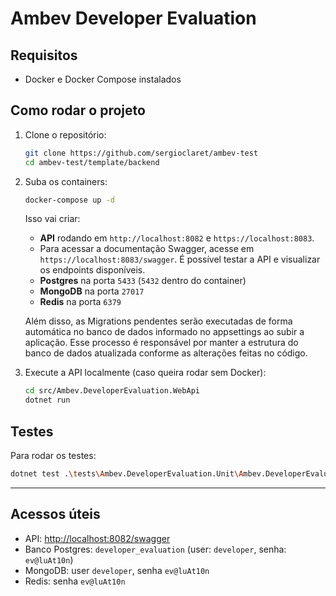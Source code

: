 # Ambev Developer Evaluation

## Requisitos
- Docker e Docker Compose instalados

## Como rodar o projeto

1. Clone o repositório:
   ```bash
   git clone https://github.com/sergioclaret/ambev-test
   cd ambev-test/template/backend
   ```

2. Suba os containers:
   ```bash
   docker-compose up -d
   ```

   Isso vai criar:
   - **API** rodando em `http://localhost:8082` e `https://localhost:8083`.
	- Para acessar a documentação Swagger, acesse em `https://localhost:8083/swagger`. É possível testar a API e visualizar os endpoints disponíveis.
   - **Postgres** na porta `5433` (`5432` dentro do container)
   - **MongoDB** na porta `27017`
   - **Redis** na porta `6379`

   Além disso, as Migrations pendentes serão executadas de forma automática no banco de dados informado no appsettings ao subir a aplicação.
   Esse processo é responsável por manter a estrutura do banco de dados atualizada conforme as alterações feitas no código.

3. Execute a API localmente (caso queira rodar sem Docker):
   ```bash
   cd src/Ambev.DeveloperEvaluation.WebApi
   dotnet run
   ```

## Testes
Para rodar os testes:
```bash
dotnet test .\tests\Ambev.DeveloperEvaluation.Unit\Ambev.DeveloperEvaluation.Unit.csproj
```

---

## Acessos úteis
- API: [http://localhost:8082/swagger](http://localhost:8083/swagger)  
- Banco Postgres: `developer_evaluation` (user: `developer`, senha: `ev@luAt10n`)  
- MongoDB: user `developer`, senha `ev@luAt10n`  
- Redis: senha `ev@luAt10n`  
